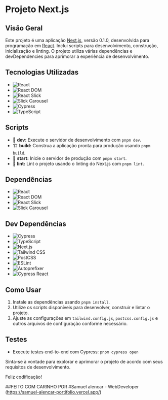 # Projeto Next.js

## Visão Geral

Este projeto é uma aplicação [Next.js](https://nextjs.org/), versão 0.1.0, desenvolvida para programação em [React](https://reactjs.org/). Inclui scripts para desenvolvimento, construção, inicialização e linting. O projeto utiliza várias dependências e devDependencies para aprimorar a experiência de desenvolvimento.

## Tecnologias Utilizadas

- ![React](https://img.shields.io/badge/React-%5E18-blue)
- ![React DOM](https://img.shields.io/badge/React%20DOM-%5E18-blue)
- ![React Slick](https://img.shields.io/badge/React%20Slick-%5E0.30.2-blue)
- ![Slick Carousel](https://img.shields.io/badge/Slick%20Carousel-%5E1.8.1-blue)
- ![Cypress](https://img.shields.io/badge/Cypress-%5E13.6.6-green)
- ![TypeScript](https://img.shields.io/badge/TypeScript-%5E5-blue)

## Scripts

- 🚀 **dev:** Execute o servidor de desenvolvimento com `pnpm dev`.
- 🏗️ **build:** Construa a aplicação pronta para produção usando `pnpm build`.
- 🚀 **start:** Inicie o servidor de produção com `pnpm start`.
- 🧹 **lint:** Lint o projeto usando o linting do Next.js com `pnpm lint`.

## Dependências

- ![React](https://img.shields.io/badge/React-%5E18-blue)
- ![React DOM](https://img.shields.io/badge/React%20DOM-%5E18-blue)
- ![React Slick](https://img.shields.io/badge/React%20Slick-%5E0.30.2-blue)
- ![Slick Carousel](https://img.shields.io/badge/Slick%20Carousel-%5E1.8.1-blue)

## Dev Dependências

- ![Cypress](https://img.shields.io/badge/Cypress-%5E13.6.6-green)
- ![TypeScript](https://img.shields.io/badge/TypeScript-%5E5-blue)
- ![Next.js](https://img.shields.io/badge/Next.js-14.1.0-blue)
- ![Tailwind CSS](https://img.shields.io/badge/Tailwind%20CSS-%5E3.3.0-blue)
- ![PostCSS](https://img.shields.io/badge/PostCSS-%5E8-blue)
- ![ESLint](https://img.shields.io/badge/ESLint-%5E8-blue)
- ![Autoprefixer](https://img.shields.io/badge/Autoprefixer-%5E10.0.1-blue)
- ![Cypress React](https://img.shields.io/badge/Cypress%20React-%5E8.0.0-green)

## Como Usar

1. Instale as dependências usando `pnpm install`.
2. Utilize os scripts disponíveis para desenvolver, construir e lintar o projeto.
3. Ajuste as configurações em `tailwind.config.js`, `postcss.config.js` e outros arquivos de configuração conforme necessário.

## Testes

- Execute testes end-to-end com Cypress: `pnpm cypress open`

Sinta-se à vontade para explorar e aprimorar o projeto de acordo com seus requisitos de desenvolvimento.

Feliz codificação!

##FEITO COM CARINHO POR 
#Samuel alencar -  WebDeveloper (https://samuel-alencar-portifolio.vercel.app/)
